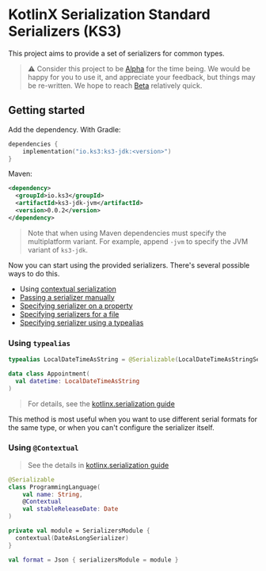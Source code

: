 # KotlinX Serialization Standard Serializers (KS3)

This project aims to provide a set of serializers for common types.

> ⚠️ Consider this project to be [Alpha](https://kotlinlang.org/docs/components-stability.html) for the time being. We would be happy for you to use it, and appreciate your feedback, but things may be re-written. We hope to reach [Beta](https://kotlinlang.org/docs/components-stability.html) relatively quick.

## Getting started

Add the dependency. With Gradle:

```kotlin
dependencies {
    implementation("io.ks3:ks3-jdk:<version>")
}
```

Maven:

```xml
<dependency>
  <groupId>io.ks3</groupId>
  <artifactId>ks3-jdk-jvm</artifactId>
  <version>0.0.2</version>
</dependency>
```

> Note that when using Maven dependencies must specify the multiplatform variant. For example, append `-jvm` to specify the JVM variant of `ks3-jdk`.

Now you can start using the provided serializers. There's several possible ways to do this.

* Using [contextual serialization](https://github.com/Kotlin/kotlinx.serialization/blob/1.4.1-release/docs/serializers.md#contextual-serialization)
* [Passing a serializer manually](https://github.com/Kotlin/kotlinx.serialization/blob/1.4.1-release/docs/serializers.md#passing-a-serializer-manually)
* [Specifying serializer on a property](https://github.com/Kotlin/kotlinx.serialization/blob/1.4.1-release/docs/serializers.md#specifying-serializer-on-a-property)
* [Specifying serializers for a file](https://github.com/Kotlin/kotlinx.serialization/blob/1.4.1-release/docs/serializers.md#specifying-serializers-for-a-file)
* [Specifying serializer using a typealias](https://github.com/Kotlin/kotlinx.serialization/blob/1.4.1-release/docs/serializers.md#specifying-serializer-globally-using-typealias)


### Using `typealias`

```kotlin
typealias LocalDateTimeAsString = @Serializable(LocalDateTimeAsStringSerializer::class) LocalDateTime

data class Appointment(
  val datetime: LocalDateTimeAsString
)
```

> For details, see the [kotlinx.serialization guide](https://github.com/Kotlin/kotlinx.serialization/blob/1.4.1-release/docs/serializers.md#specifying-serializer-globally-using-typealias)

This method is most useful when you want to use different serial formats for the same type, or when you can't configure the serializer itself.

### Using `@Contextual`

> See the details in [kotlinx.serialization guide](https://github.com/Kotlin/kotlinx.serialization/blob/1.4.1-release/docs/serializers.md#contextual-serialization)

```kotlin
@Serializable
class ProgrammingLanguage(
    val name: String,
    @Contextual
    val stableReleaseDate: Date
)

private val module = SerializersModule {
  contextual(DateAsLongSerializer)
}

val format = Json { serializersModule = module }
```
